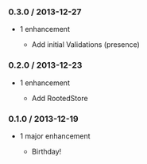 ### 0.3.0 / 2013-12-27

* 1 enhancement

  * Add initial Validations (presence)


### 0.2.0 / 2013-12-23

* 1 enhancement

  * Add RootedStore


### 0.1.0 / 2013-12-19

* 1 major enhancement

  * Birthday!
